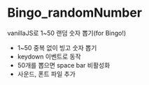 # Bingo_randomNumber
vanillaJS로 1~50 랜덤 숫자 뽑기(for Bingo!)

- 1~50 중복 없이 빙고 숫자 뽑기
- keydown 이벤트로 동작
- 50개를 뽑으면 space bar 비활성화
- 사운드, 폰트 파일 추가
